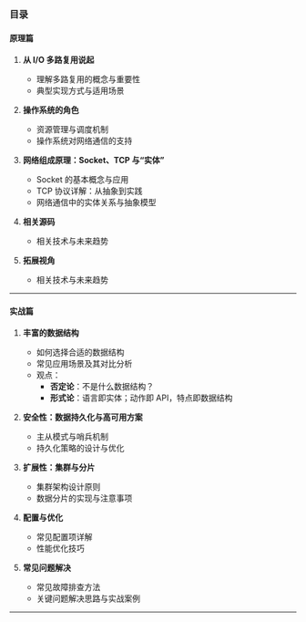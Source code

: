 

### **目录**

#### **原理篇**
1. **从 I/O 多路复用说起**  
   - 理解多路复用的概念与重要性  
   - 典型实现方式与适用场景  

2. **操作系统的角色**  
   - 资源管理与调度机制  
   - 操作系统对网络通信的支持  

3. **网络组成原理：Socket、TCP 与“实体”**  
   - Socket 的基本概念与应用  
   - TCP 协议详解：从抽象到实践  
   - 网络通信中的实体关系与抽象模型  
 
4. **相关源码**  
   - 相关技术与未来趋势 

5. **拓展视角**  
   - 相关技术与未来趋势  

---

#### **实战篇**
1. **丰富的数据结构**  
   - 如何选择合适的数据结构  
   - 常见应用场景及其对比分析  
   - 观点：  
     - **否定论**：不是什么数据结构？  
     - **形式论**：语言即实体；动作即 API，特点即数据结构  

2. **安全性：数据持久化与高可用方案**  
   - 主从模式与哨兵机制  
   - 持久化策略的设计与优化  

3. **扩展性：集群与分片**  
   - 集群架构设计原则  
   - 数据分片的实现与注意事项  

4. **配置与优化**  
   - 常见配置项详解  
   - 性能优化技巧  

5. **常见问题解决**  
   - 常见故障排查方法  
   - 关键问题解决思路与实战案例  

--- 
